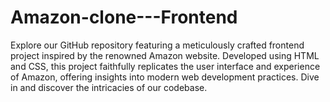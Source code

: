 # Amazon-clone---Frontend
Explore our GitHub repository featuring a meticulously crafted frontend project inspired by the renowned Amazon website. Developed using HTML and CSS, this project faithfully replicates the user interface and experience of Amazon, offering insights into modern web development practices. Dive in and discover the intricacies of our codebase.
